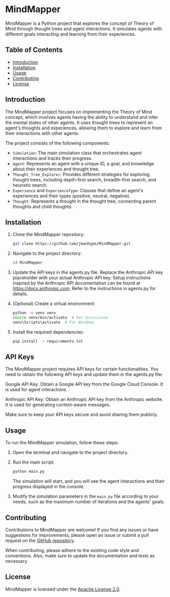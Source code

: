 # MindMapper

MindMapper is a Python project that explores the concept of Theory of Mind through thought trees and agent interactions. It simulates agents with different goals interacting and learning from their experiences.

## Table of Contents

- [Introduction](#introduction)
- [Installation](#installation)
- [Usage](#usage)
- [Contributing](#contributing)
- [License](#license)

## Introduction

The MindMapper project focuses on implementing the Theory of Mind concept, which involves agents having the ability to understand and infer the mental states of other agents. It uses thought trees to represent an agent's thoughts and experiences, allowing them to explore and learn from their interactions with other agents.

The project consists of the following components:

- `Simulation`: The main simulation class that orchestrates agent interactions and tracks their progress.
- `Agent`: Represents an agent with a unique ID, a goal, and knowledge about their experiences and thought tree.
- `Thought_Tree_Explorer`: Provides different strategies for exploring thought trees, including depth-first search, breadth-first search, and heuristic search.
- `Experience` and `ExperienceType`: Classes that define an agent's experiences and their types (positive, neutral, negative).
- `Thought`: Represents a thought in the thought tree, connecting parent thoughts and child thoughts.

## Installation

1. Clone the MindMapper repository:

   ```bash
   git clone https://github.com/jmanhype/MindMapper.git
   ```

2. Navigate to the project directory:

   ```bash
   cd MindMapper
   ```

3. Update the API keys in the agents.py file.
   Replace the Anthropic API key placeholder with your actual Anthropic API key. Setup instructions inspired by the Anthropic API documentation can be found at https://docs.anthropic.com.
   Refer to the instructions in agents.py for details.
   
4. (Optional) Create a virtual environment:
   
   ```bash
   python -m venv venv
   source venv/bin/activate  # For Unix/Linux
   venv\Scripts\activate  # For Windows
   ```

5. Install the required dependencies:

   ```bash
   pip install -r requirements.txt
   ```
   
## API Keys

The MindMapper project requires API keys for certain functionalities. You need to obtain the following API keys and update them in the agents.py file:

Google API Key: Obtain a Google API key from the Google Cloud Console. It is used for agent interactions.

Anthropic API Key: Obtain an Anthropic API key from the Anthropic website. It is used for generating context-aware messages.

Make sure to keep your API keys secure and avoid sharing them publicly.

## Usage

To run the MindMapper simulation, follow these steps:

1. Open the terminal and navigate to the project directory.

2. Run the main script:

   ```bash
   python main.py
   ```

   The simulation will start, and you will see the agent interactions and their progress displayed in the console.

3. Modify the simulation parameters in the `main.py` file according to your needs, such as the maximum number of iterations and the agents' goals.

## Contributing

Contributions to MindMapper are welcome! If you find any issues or have suggestions for improvements, please open an issue or submit a pull request on the [GitHub repository](https://github.com/jmanhype/MindMapper).

When contributing, please adhere to the existing code style and conventions. Also, make sure to update the documentation and tests as necessary.

## License

MindMapper is licensed under the [Apache License 2.0](LICENSE).
